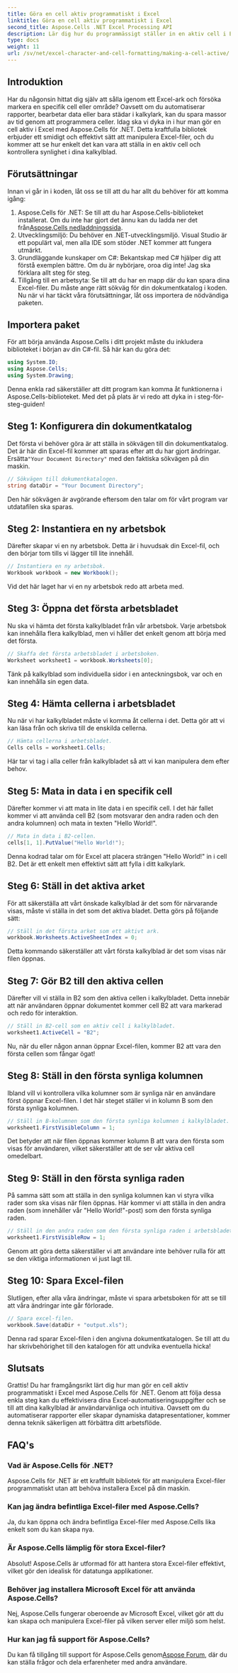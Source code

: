 ```yaml
---
title: Göra en cell aktiv programmatiskt i Excel
linktitle: Göra en cell aktiv programmatiskt i Excel
second_title: Aspose.Cells .NET Excel Processing API
description: Lär dig hur du programmässigt ställer in en aktiv cell i Excel med Aspose.Cells för .NET med den här omfattande guiden.
type: docs
weight: 11
url: /sv/net/excel-character-and-cell-formatting/making-a-cell-active/
---
```

## Introduktion
Har du någonsin hittat dig själv att sålla igenom ett Excel-ark och försöka markera en specifik cell eller område? Oavsett om du automatiserar rapporter, bearbetar data eller bara städar i kalkylark, kan du spara massor av tid genom att programmera celler. Idag ska vi dyka in i hur man gör en cell aktiv i Excel med Aspose.Cells för .NET. Detta kraftfulla bibliotek erbjuder ett smidigt och effektivt sätt att manipulera Excel-filer, och du kommer att se hur enkelt det kan vara att ställa in en aktiv cell och kontrollera synlighet i dina kalkylblad.
## Förutsättningar
Innan vi går in i koden, låt oss se till att du har allt du behöver för att komma igång:
1.  Aspose.Cells för .NET: Se till att du har Aspose.Cells-biblioteket installerat. Om du inte har gjort det ännu kan du ladda ner det från[Aspose.Cells nedladdningssida](https://releases.aspose.com/cells/net/).
2. Utvecklingsmiljö: Du behöver en .NET-utvecklingsmiljö. Visual Studio är ett populärt val, men alla IDE som stöder .NET kommer att fungera utmärkt.
3. Grundläggande kunskaper om C#: Bekantskap med C# hjälper dig att förstå exemplen bättre. Om du är nybörjare, oroa dig inte! Jag ska förklara allt steg för steg.
4. Tillgång till en arbetsyta: Se till att du har en mapp där du kan spara dina Excel-filer. Du måste ange rätt sökväg för din dokumentkatalog i koden.
Nu när vi har täckt våra förutsättningar, låt oss importera de nödvändiga paketen.
## Importera paket
För att börja använda Aspose.Cells i ditt projekt måste du inkludera biblioteket i början av din C#-fil. Så här kan du göra det:
```csharp
using System.IO;
using Aspose.Cells;
using System.Drawing;
```
Denna enkla rad säkerställer att ditt program kan komma åt funktionerna i Aspose.Cells-biblioteket. Med det på plats är vi redo att dyka in i steg-för-steg-guiden!
## Steg 1: Konfigurera din dokumentkatalog
 Det första vi behöver göra är att ställa in sökvägen till din dokumentkatalog. Det är här din Excel-fil kommer att sparas efter att du har gjort ändringar. Ersätta`"Your Document Directory"` med den faktiska sökvägen på din maskin.
```csharp
// Sökvägen till dokumentkatalogen.
string dataDir = "Your Document Directory";
```
Den här sökvägen är avgörande eftersom den talar om för vårt program var utdatafilen ska sparas.
## Steg 2: Instantiera en ny arbetsbok
Därefter skapar vi en ny arbetsbok. Detta är i huvudsak din Excel-fil, och den börjar tom tills vi lägger till lite innehåll.
```csharp
// Instantiera en ny arbetsbok.
Workbook workbook = new Workbook();
```
Vid det här laget har vi en ny arbetsbok redo att arbeta med.
## Steg 3: Öppna det första arbetsbladet
Nu ska vi hämta det första kalkylbladet från vår arbetsbok. Varje arbetsbok kan innehålla flera kalkylblad, men vi håller det enkelt genom att börja med det första.
```csharp
// Skaffa det första arbetsbladet i arbetsboken.
Worksheet worksheet1 = workbook.Worksheets[0];
```
Tänk på kalkylblad som individuella sidor i en anteckningsbok, var och en kan innehålla sin egen data.
## Steg 4: Hämta cellerna i arbetsbladet
Nu när vi har kalkylbladet måste vi komma åt cellerna i det. Detta gör att vi kan läsa från och skriva till de enskilda cellerna.
```csharp
// Hämta cellerna i arbetsbladet.
Cells cells = worksheet1.Cells;
```
Här tar vi tag i alla celler från kalkylbladet så att vi kan manipulera dem efter behov.
## Steg 5: Mata in data i en specifik cell
Därefter kommer vi att mata in lite data i en specifik cell. I det här fallet kommer vi att använda cell B2 (som motsvarar den andra raden och den andra kolumnen) och mata in texten "Hello World!".
```csharp
// Mata in data i B2-cellen.
cells[1, 1].PutValue("Hello World!");
```
Denna kodrad talar om för Excel att placera strängen "Hello World!" in i cell B2. Det är ett enkelt men effektivt sätt att fylla i ditt kalkylark.
## Steg 6: Ställ in det aktiva arket
För att säkerställa att vårt önskade kalkylblad är det som för närvarande visas, måste vi ställa in det som det aktiva bladet. Detta görs på följande sätt:
```csharp
// Ställ in det första arket som ett aktivt ark.
workbook.Worksheets.ActiveSheetIndex = 0;
```
Detta kommando säkerställer att vårt första kalkylblad är det som visas när filen öppnas.
## Steg 7: Gör B2 till den aktiva cellen
Därefter vill vi ställa in B2 som den aktiva cellen i kalkylbladet. Detta innebär att när användaren öppnar dokumentet kommer cell B2 att vara markerad och redo för interaktion.
```csharp
// Ställ in B2-cell som en aktiv cell i kalkylbladet.
worksheet1.ActiveCell = "B2";
```
Nu, när du eller någon annan öppnar Excel-filen, kommer B2 att vara den första cellen som fångar ögat!
## Steg 8: Ställ in den första synliga kolumnen
Ibland vill vi kontrollera vilka kolumner som är synliga när en användare först öppnar Excel-filen. I det här steget ställer vi in kolumn B som den första synliga kolumnen.
```csharp
// Ställ in B-kolumnen som den första synliga kolumnen i kalkylbladet.
worksheet1.FirstVisibleColumn = 1;
```
Det betyder att när filen öppnas kommer kolumn B att vara den första som visas för användaren, vilket säkerställer att de ser vår aktiva cell omedelbart.
## Steg 9: Ställ in den första synliga raden
På samma sätt som att ställa in den synliga kolumnen kan vi styra vilka rader som ska visas när filen öppnas. Här kommer vi att ställa in den andra raden (som innehåller vår "Hello World!"-post) som den första synliga raden.
```csharp
// Ställ in den andra raden som den första synliga raden i arbetsbladet.
worksheet1.FirstVisibleRow = 1;
```
Genom att göra detta säkerställer vi att användare inte behöver rulla för att se den viktiga informationen vi just lagt till.
## Steg 10: Spara Excel-filen
Slutligen, efter alla våra ändringar, måste vi spara arbetsboken för att se till att våra ändringar inte går förlorade.
```csharp
// Spara excel-filen.
workbook.Save(dataDir + "output.xls");
```
Denna rad sparar Excel-filen i den angivna dokumentkatalogen. Se till att du har skrivbehörighet till den katalogen för att undvika eventuella hicka!
## Slutsats
Grattis! Du har framgångsrikt lärt dig hur man gör en cell aktiv programmatiskt i Excel med Aspose.Cells för .NET. Genom att följa dessa enkla steg kan du effektivisera dina Excel-automatiseringsuppgifter och se till att dina kalkylblad är användarvänliga och intuitiva. Oavsett om du automatiserar rapporter eller skapar dynamiska datapresentationer, kommer denna teknik säkerligen att förbättra ditt arbetsflöde.
## FAQ's
### Vad är Aspose.Cells för .NET?
Aspose.Cells för .NET är ett kraftfullt bibliotek för att manipulera Excel-filer programmatiskt utan att behöva installera Excel på din maskin.
### Kan jag ändra befintliga Excel-filer med Aspose.Cells?
Ja, du kan öppna och ändra befintliga Excel-filer med Aspose.Cells lika enkelt som du kan skapa nya.
### Är Aspose.Cells lämplig för stora Excel-filer?
Absolut! Aspose.Cells är utformad för att hantera stora Excel-filer effektivt, vilket gör den idealisk för datatunga applikationer.
### Behöver jag installera Microsoft Excel för att använda Aspose.Cells?
Nej, Aspose.Cells fungerar oberoende av Microsoft Excel, vilket gör att du kan skapa och manipulera Excel-filer på vilken server eller miljö som helst.
### Hur kan jag få support för Aspose.Cells?
 Du kan få tillgång till support för Aspose.Cells genom[Aspose Forum](https://forum.aspose.com/c/cells/9), där du kan ställa frågor och dela erfarenheter med andra användare.
